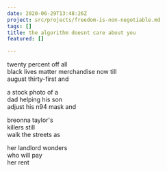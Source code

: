 ```yaml
---
date: 2020-06-29T13:48:26Z
project: src/projects/freedom-is-non-negotiable.md
tags: []
title: the algorithm doesnt care about you
featured: []

---
```

twenty percent off all  
black lives matter merchandise now till  
august thirty-first and

a stock photo of a  
dad helping his son  
adjust his n94 mask and

breonna taylor's  
killers still  
walk the streets as

her landlord wonders  
who will pay  
her rent